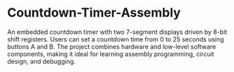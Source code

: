 # Countdown-Timer-Assembly
An embedded countdown timer with two 7-segment displays driven by 8-bit shift registers. Users can set a countdown time from 0 to 25 seconds using buttons A and B. The project combines hardware and low-level software components, making it ideal for learning assembly programming, circuit design, and debugging.
